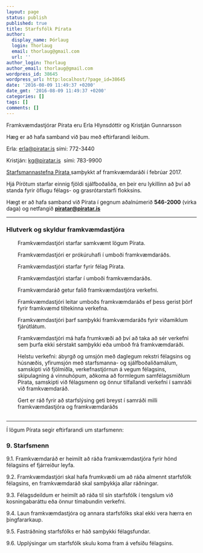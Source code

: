 ```yaml
---
layout: page
status: publish
published: true
title: Starfsfólk Pírata
author:
  display_name: Þórlaug
  login: Thorlaug
  email: thorlaug@gmail.com
  url: ''
author_login: Thorlaug
author_email: thorlaug@gmail.com
wordpress_id: 38645
wordpress_url: http:localhost/?page_id=38645
date: '2016-08-09 11:49:37 +0200'
date_gmt: '2016-08-09 11:49:37 +0200'
categories: []
tags: []
comments: []
---
```

<p>Framkvæmdastjórar Pírata eru Erla Hlynsdóttir og Kristján Gunnarsson</p>
<p>Hæg er að hafa samband við þau með eftirfarandi leiðum.</p>
<p>Erla: <a href="mailto:erla@piratar.is">erla@piratar.is</a> sími: 772-3440</p>
<p>Kristján: <a href="mailto:kg@piratar.is">kg@piratar.is</a>  sími: 783-9900</p>
<p><a href="https:localhost/wp-content/uploads/2016/08/001-Starfsmannastefna-Pírata-2017.pdf" title="Starfsmannastefna Pírata 2017">Starfsmannastefna Pírata </a> samþykkt af framkvæmdaráði í febrúar 2017.</p>
<p>Hjá Pírötum starfar einnig fjöldi sjálfboðaliða, en þeir eru lykillinn að því að standa fyrir öflugu félags- og grasrótarstarfi flokksins. </p>
<p>Hægt er að hafa samband við Pírata í gegnum aðalnúmerið <strong>546-2000</strong> (virka daga) og netfangið <a href="mailto:piratar@piratar.is"><strong>piratar@piratar.is</strong></a></p>
<hr />
<h3>Hlutverk og skyldur framkvæmdastjóra</h3>
<p style="padding-left: 30px;">Framkvæmdastjóri starfar samkvæmt lögum Pírata.</p>
<p style="padding-left: 30px;">Framkvæmdastjóri er prókúruhafi í umboði framkvæmdaráðs.</p>
<p style="padding-left: 30px;">Framkvæmdastjóri starfar fyrir félag Pírata.</p>
<p style="padding-left: 30px;">Framkvæmdastjóri starfar í umboði framkvæmdaráðs.</p>
<p style="padding-left: 30px;">Framkvæmdaráð getur falið framkvæmdastjóra verkefni.</p>
<p style="padding-left: 30px;">Framkvæmdastjóri leitar umboðs framkvæmdaráðs ef þess gerist þörf fyrir framkvæmd tiltekinna verkefna.</p>
<p style="padding-left: 30px;">Framkvæmdastjóri þarf samþykki framkvæmdaráðs fyrir viðamiklum fjárútlátum.</p>
<p style="padding-left: 30px;">Framkvæmdastjóri má hafa frumkvæði að því að taka að sér verkefni sem þurfa ekki sérstakt samþykki eða umboð frá framkvæmdaráði.</p>
<p style="padding-left: 30px;">Helstu verkefni: ábyrgð og umsjón með daglegum rekstri félagsins og húsnæðis, yfirumsjón með starfsmanna- og sjálfboðaliðamálum, samskipti við fjölmiðla, verkefnastjórnun á vegum félagsins, skipulagning á vinnuhópum, aðkoma að formlegum samfélagsmiðlum Pírata, samskipti við félagsmenn og önnur tilfallandi verkefni í samráði við framkvæmdaráð.</p>
<p style="padding-left: 30px;">Gert er ráð fyrir að starfslýsing geti breyst í samráði milli framkvæmdastjóra og framkvæmdaráðs</p>
<h3></h3>
<h2 style="padding-left: 30px;"></h2>
<h3 style="padding-left: 30px;"></h3>
<hr />
<p>Í lögum Pírata segir eftirfarandi um starfsmenn:</p>
<h3>9. Starfsmenn</h3>
<p>9.1. Framkvæmdaráð er heimilt að ráða framkvæmdastjóra fyrir hönd félagsins ef fjárreiður leyfa.</p>
<p>9.2. Framkvæmdastjóri skal hafa frumkvæði um að ráða almennt starfsfólk félagsins, en framkvæmdaráð skal samþykkja allar ráðningar.</p>
<p>9.3. Félagsdeildum er heimilt að ráða til sín starfsfólk í tengslum við kosningabaráttu eða önnur tímabundin verkefni.</p>
<p>9.4. Laun framkvæmdastjóra og annara starfsfólks skal ekki vera hærra en þingfararkaup.</p>
<p>9.5. Fastráðning starfsfólks er háð samþykki félagsfundar.</p>
<p>9.6. Upplýsingar um starfsfólk skulu koma fram á vefsíðu félagsins.</p>
